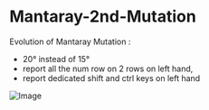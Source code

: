 # Mantaray-2nd-Mutation

Evolution of Mantaray Mutation :

- 20° instead of 15°
- report all the num row on 2 rows on left hand,
- report dedicated shift and ctrl keys on left hand

![Image](https://github.com/user-attachments/assets/870016f9-b9e2-420c-9f55-f7c9ffe0b26c)
